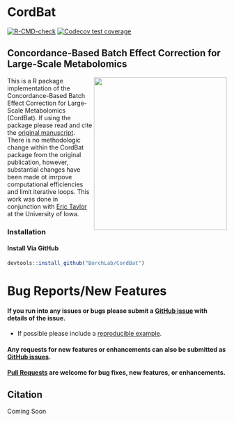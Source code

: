 # CordBat
<!-- badges: start -->
  [![R-CMD-check](https://github.com/BorchLab/CordBat/actions/workflows/R-CMD-check.yaml/badge.svg)](https://github.com/BorchLab/CordBat/actions/workflows/R-CMD-check.yaml)
  [![Codecov test coverage](https://codecov.io/gh/BorchLab/CordBat/graph/badge.svg)](https://app.codecov.io/gh/BorchLab/CordBat)
  <!-- badges: end -->

## Concordance-Based Batch Effect Correction for Large-Scale Metabolomics 

<img align="right" src="https://github.com/BorchLab/CordBat/blob/main/www/CordBat_hex.png" width="305" height="352">

This is a R package implementation of the Concordance-Based Batch Effect Correction for Large-Scale Metabolomics (CordBat). If using the package please read and cite the [original manuscript](https://pubs.acs.org/doi/abs/10.1021/acs.analchem.2c05748). There is no methodologic change within the CordBat package from the original publication, however, substantial changes have been made ot imrpove computational efficiencies and limit iterative loops. This work was done in conjunction with [Eric Taylor](https://medicine.uiowa.edu/physiology/profile/eric-taylor) at the University of Iowa.

### Installation

#### Install Via GitHub

```r
devtools::install_github("BorchLab/CordBat")
```

# Bug Reports/New Features

#### If you run into any issues or bugs please submit a [GitHub issue](https://github.com/BorchLab/CordBat/issues) with details of the issue.

- If possible please include a [reproducible example](https://reprex.tidyverse.org/). 

#### Any requests for new features or enhancements can also be submitted as [GitHub issues](https://github.com/BorchLab/CordBat/issues).

#### [Pull Requests](https://github.com/BorchLab/CordBat/pulls) are welcome for bug fixes, new features, or enhancements.

## Citation

Coming Soon
